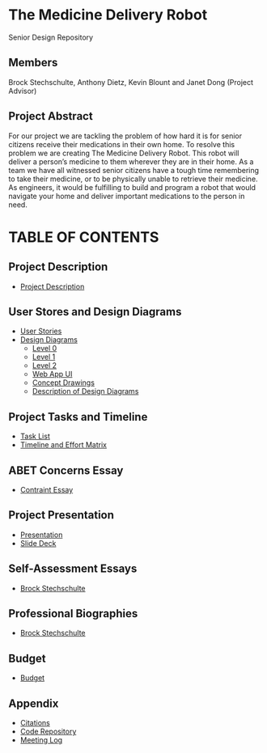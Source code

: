 # The Medicine Delivery Robot
Senior Design Repository

## Members
Brock Stechschulte, Anthony Dietz, Kevin Blount and Janet Dong (Project Advisor)

## Project Abstract
For our project we are tackling the problem of how hard it is for senior citizens receive their medications in their own home. To resolve this problem we are creating The Medicine Delivery Robot. This robot will deliver a person’s medicine to them wherever they are in their home. As a team we have all witnessed senior citizens have a tough time remembering to take their medicine, or to be physically unable to retrieve their medicine. As engineers, it would be fulfilling to build and program a robot that would navigate your home and deliver important medications to the person in need. 

# TABLE OF CONTENTS

## Project Description
* [Project Description](https://github.com/BrockStech/SeniorDesign/blob/master/Assignments/Project-Description.md)

## User Stores and Design Diagrams
* [User Stories](https://github.com/BrockStech/SeniorDesign/blob/master/Assignments/User_Stories.md)
* [Design Diagrams](https://github.com/BrockStech/SeniorDesign/tree/master/Design_Diagrams)
  * [Level 0](https://github.com/BrockStech/SeniorDesign/blob/master/Design_Diagrams/Design_Diagram0.png)
  * [Level 1](https://github.com/BrockStech/SeniorDesign/blob/master/Design_Diagrams/Design_Diagram1.png)
  * [Level 2](https://github.com/BrockStech/SeniorDesign/blob/master/Design_Diagrams/Design_Diagram2.png)
  * [Web App UI](https://github.com/BrockStech/SeniorDesign/blob/master/Design_Diagrams/MedicineDeliveryRobotScreenshot.PNG)
  * [Concept Drawings](https://github.com/BrockStech/SeniorDesign/blob/master/Assignments/ConceptDrawings.pdf)
  * [Description of Design Diagrams](https://github.com/BrockStech/SeniorDesign/blob/master/Design_Diagrams/DesignDiagramExplanation.md)
  
## Project Tasks and Timeline
* [Task List](https://github.com/BrockStech/SeniorDesign/blob/master/Assignments/Tasklist.md)
* [Timeline and Effort Matrix](https://github.com/BrockStech/SeniorDesign/blob/master/Assignments/Milestones_Timeline_EffortMatrix.pdf)

## ABET Concerns Essay
* [Contraint Essay](https://github.com/BrockStech/SeniorDesign/blob/master/Assignments/ConstraintEssay.md)

## Project Presentation
* [Presentation](https://youtu.be/2n0N-Gnc1Js)
* [Slide Deck](https://github.com/BrockStech/SeniorDesign/tree/master/Assignments/Presentation)

## Self-Assessment Essays
* [Brock Stechschulte](https://github.com/BrockStech/SeniorDesign/blob/master/Assignments/Self_Assessment_Stechschulte.md)

## Professional Biographies
* [Brock Stechschulte](https://github.com/BrockStech/SeniorDesign/blob/master/Assignments/Biography_Stechschulte.md)

## Budget
* [Budget](https://github.com/BrockStech/SeniorDesign/blob/master/Assignments/Budget.md)

## Appendix
* [Citations](https://github.com/BrockStech/SeniorDesign/blob/master/Assignments/Citations.md)
* [Code Repository](https://github.com/BrockStech/SeniorDesign/tree/master/src/main/java/edu/uc/seniordesign/robot)
* [Meeting Log](https://github.com/BrockStech/SeniorDesign/blob/master/Assignments/MeetingLog.pdf)
